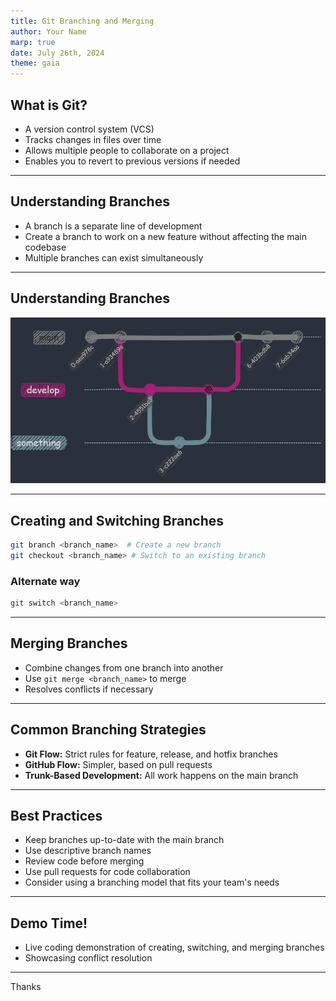 ```yaml
---
title: Git Branching and Merging
author: Your Name
marp: true
date: July 26th, 2024
theme: gaia
---
```


## What is Git?

* A version control system (VCS)
* Tracks changes in files over time
* Allows multiple people to collaborate on a project
* Enables you to revert to previous versions if needed

---

## Understanding Branches

* A branch is a separate line of development
* Create a branch to work on a new feature without affecting the main codebase
* Multiple branches can exist simultaneously

---

## Understanding Branches

![alt text](image.png)

---

## Creating and Switching Branches

```bash
git branch <branch_name>  # Create a new branch
git checkout <branch_name> # Switch to an existing branch
```

### Alternate way

```bash
git switch <branch_name>
```

---

## Merging Branches

* Combine changes from one branch into another
* Use `git merge <branch_name>` to merge
* Resolves conflicts if necessary

---

## Common Branching Strategies

* **Git Flow:** Strict rules for feature, release, and hotfix branches
* **GitHub Flow:** Simpler, based on pull requests
* **Trunk-Based Development:** All work happens on the main branch

---

## Best Practices

* Keep branches up-to-date with the main branch
* Use descriptive branch names
* Review code before merging
* Use pull requests for code collaboration
* Consider using a branching model that fits your team's needs

---

## Demo Time!
* Live coding demonstration of creating, switching, and merging branches
* Showcasing conflict resolution

---

Thanks


